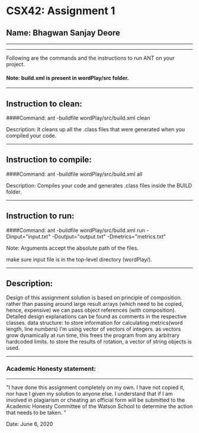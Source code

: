 # CSX42: Assignment 1
## Name: Bhagwan Sanjay Deore

-----------------------------------------------------------------------
-----------------------------------------------------------------------


Following are the commands and the instructions to run ANT on your project.
#### Note: build.xml is present in wordPlay/src folder.

-----------------------------------------------------------------------
## Instruction to clean:

####Command: ant -buildfile wordPlay/src/build.xml clean

Description: It cleans up all the .class files that were generated when you
compiled your code.

-----------------------------------------------------------------------
## Instruction to compile:

####Command: ant -buildfile wordPlay/src/build.xml all

Description: Compiles your code and generates .class files inside the BUILD folder.

-----------------------------------------------------------------------
## Instruction to run:

####Command: ant -buildfile wordPlay/src/build.xml run -Dinput="input.txt" -Doutput="output.txt" -Dmetrics="metrics.txt"

Note: Arguments accept the absolute path of the files.

make sure input file is in the top-level directory (wordPlay/).

-----------------------------------------------------------------------
## Description:

Design of this assignment solution is based on principle of composition. rather than passing around
large result arrays (which need to be copied, hence, expensive) we can pass object 
references (with composition). Detailed design explanations can be found as comments
in the respective classes. data structure: to store information for calculating metrics(word length, line numbers) I'm using vector of vectors of integers. as vectors grow dynamically at run time, this frees the program from any arbitrary hardcoded limits. to store the results of rotation, a vector of string objects is used. 

-----------------------------------------------------------------------
### Academic Honesty statement:
-----------------------------------------------------------------------

"I have done this assignment completely on my own. I have not copied
it, nor have I given my solution to anyone else. I understand that if
I am involved in plagiarism or cheating an official form will be
submitted to the Academic Honesty Committee of the Watson School to
determine the action that needs to be taken. "

Date: June 6, 2020


